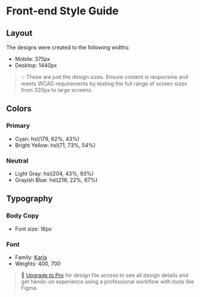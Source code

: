 # Front-end Style Guide

## Layout

The designs were created to the following widths:

-   Mobile: 375px
-   Desktop: 1440px

> 💡 These are just the design sizes. Ensure content is responsive and meets WCAG requirements by testing the full range of screen sizes from 320px to large screens.

## Colors

### Primary

-   Cyan: hsl(179, 62%, 43%)
-   Bright Yellow: hsl(71, 73%, 54%)

### Neutral

-   Light Gray: hsl(204, 43%, 93%)
-   Grayish Blue: hsl(218, 22%, 67%)

## Typography

### Body Copy

-   Font size: 16px

### Font

-   Family: [Karla](https://fonts.google.com/specimen/Karla)
-   Weights: 400, 700

> 💎 [Upgrade to Pro](https://www.frontendmentor.io/pro?ref=style-guide) for design file access to see all design details and get hands-on experience using a professional workflow with tools like Figma.
